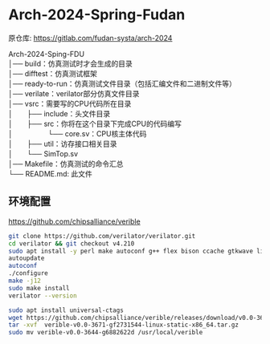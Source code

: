 # Arch-2024-Spring-Fudan

原仓库: https://gitlab.com/fudan-systa/arch-2024

Arch-2024-Sping-FDU  
│── build：仿真测试时才会生成的目录  
│── difftest：仿真测试框架  
│── ready-to-run：仿真测试文件目录（包括汇编文件和二进制文件等）  
│── verilate：verilator部分仿真文件目录  
│── vsrc：需要写的CPU代码所在目录  
│　　├── include：头文件目录  
│　　├── src：你将在这个目录下完成CPU的代码编写  
│　　　　　└── core.sv：CPU核主体代码  
│　　├── util：访存接口相关目录  
│　　└── SimTop.sv  
│── Makefile：仿真测试的命令汇总  
└── README.md: 此文件  


## 环境配置

https://github.com/chipsalliance/verible

```bash
git clone https://github.com/verilator/verilator.git
cd verilator && git checkout v4.210
sudo apt install -y perl make autoconf g++ flex bison ccache gtkwave libsdl2-dev zip
autoupdate
autoconf
./configure
make -j12
sudo make install
verilator --version

sudo apt install universal-ctags
wget https://github.com/chipsalliance/verible/releases/download/v0.0-3671-gf2731544/verible-v0.0-3671-gf2731544-linux-static-x86_64.tar.gz
tar -xvf  verible-v0.0-3671-gf2731544-linux-static-x86_64.tar.gz
sudo mv verible-v0.0-3644-g6882622d /usr/local/verible
```

